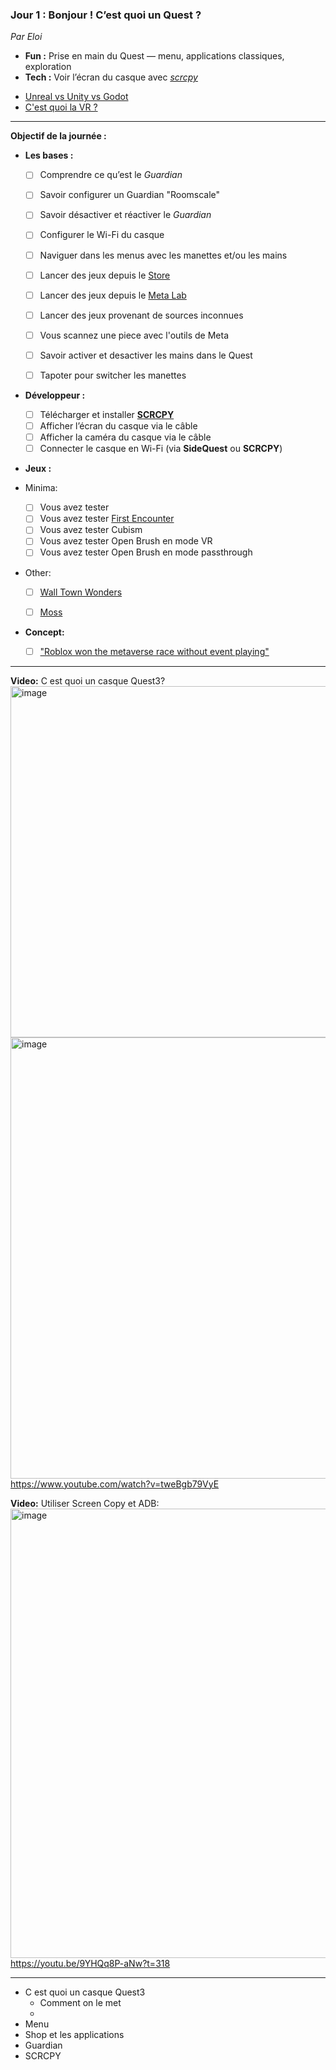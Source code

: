 
### **Jour 1 : Bonjour ! C’est quoi un Quest ?**

*Par Eloi*

* **Fun :** Prise en main du Quest — menu, applications classiques, exploration
* **Tech :** Voir l’écran du casque avec *[scrcpy](https://github.com/EloiStree/HelloQuest3/issues/137)*

- [Unreal vs Unity vs Godot](https://github.com/EloiStree/2025_09_01_HelloUnrealXR/issues/4)
- [C'est quoi la VR ?](https://github.com/EloiStree/2025_09_01_HelloUnrealXR/issues/5)

--------------


**Objectif de la journée :**

* **Les bases :**

  * [ ] Comprendre ce qu’est le *Guardian*
  * [ ]  Savoir configurer un Guardian "Roomscale"
  * [ ]  Savoir désactiver et réactiver le *Guardian*
  * [ ]  Configurer le Wi-Fi du casque
  * [ ]  Naviguer dans les menus avec les manettes et/ou les mains
  * [ ]  Lancer des jeux depuis le [Store](https://github.com/EloiStree/HelloQuest3/issues/139)
  * [ ]  Lancer des jeux depuis le [Meta Lab](https://github.com/EloiStree/HelloQuest3/issues/140)
  * [ ]  Lancer des jeux provenant de sources inconnues
  * [ ]  Vous scannez une piece avec l'outils de Meta
  * [ ]  Savoir activer et desactiver les mains dans le Quest
    * [ ]  Tapoter pour switcher les manettes


* **Développeur :**

  * [ ]  Télécharger et installer **[SCRCPY](https://github.com/EloiStree/HelloQuest3/issues/137)**
  * [ ]  Afficher l’écran du casque via le câble
  * [ ]  Afficher la caméra du casque via le câble
  * [ ]  Connecter le casque en Wi-Fi (via **SideQuest** ou **SCRCPY**)
 
* **Jeux :**
* Minima:
  * [ ]  Vous avez tester [  ](https://github.com/EloiStree/HelloQuest3/issues/96)
  * [ ]  Vous avez tester [First Encounter](https://github.com/EloiStree/HelloQuest3/issues/96)
  * [ ]  Vous avez tester Cubism
  * [ ]  Vous avez tester Open Brush en mode VR
  * [ ]  Vous avez tester Open Brush en mode passthrough
* Other:
  * [ ]  [Wall Town Wonders](https://github.com/EloiStree/HelloQuest3/issues/142)
  * [ ]  [Moss](https://github.com/EloiStree/HelloQuest3/issues/141)  


* **Concept:**
  * [ ] ["Roblox won the metaverse race without event playing"](https://github.com/EloiStree/HelloQuest3/issues/143) 

------------

**Video:** C est quoi un casque Quest3?
[<img width="1337" height="562" alt="image" src="https://github.com/user-attachments/assets/78a109ed-18c5-441b-920c-73fbb9f865c1" />
<img width="1351" height="706" alt="image" src="https://github.com/user-attachments/assets/c66e6d3f-79d1-4285-aeee-a358eb61126f" />](https://www.youtube.com/watch?v=tweBgb79VyE)
https://www.youtube.com/watch?v=tweBgb79VyE


**Video:** Utiliser Screen Copy et ADB: 
[<img width="1359" height="719" alt="image" src="https://github.com/user-attachments/assets/dd7fa275-dc8a-4808-92d8-81a30d9afc6d" />](https://youtu.be/9YHQq8P-aNw?t=318)  
https://youtu.be/9YHQq8P-aNw?t=318  


----------------------

- C est quoi un casque Quest3
  - Comment on le met
  -  
- Menu
- Shop et les applications
- Guardian
- SCRCPY

